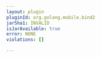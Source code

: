 ```yaml
---
layout: plugin
pluginId: org.golang.mobile.bind2
jarSha1: INVALID
isJarAvailable: true
error: NONE
violations: []

---
```

